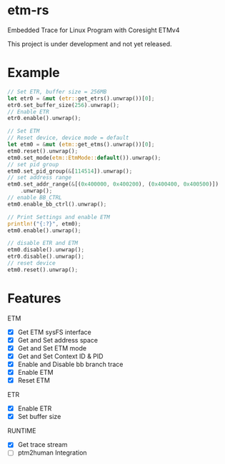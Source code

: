 # etm-rs

Embedded Trace for Linux Program with Coresight ETMv4

This project is under development and not yet released.

# Example

```rust
// Set ETR, buffer size = 256MB
let etr0 = &mut (etr::get_etrs().unwrap())[0];
etr0.set_buffer_size(256).unwrap();
// Enable ETR
etr0.enable().unwrap();

// Set ETM
// Reset device, device mode = default
let etm0 = &mut (etm::get_etms().unwrap())[0];
etm0.reset().unwrap();
etm0.set_mode(etm::EtmMode::default()).unwrap();
// set pid group
etm0.set_pid_group(&[114514]).unwrap();
// set address range
etm0.set_addr_range(&[(0x400000, 0x400200), (0x400400, 0x400500)])
    .unwrap();
// enable BB_CTRL
etm0.enable_bb_ctrl().unwrap();

// Print Settings and enable ETM
println!("{:?}", etm0);
etm0.enable().unwrap();

// disable ETR and ETM
etm0.disable().unwrap();
etr0.disable().unwrap();
// reset device
etm0.reset().unwrap();
```

# Features

ETM
- [x] Get ETM sysFS interface
- [x] Get and Set address space
- [x] Get and Set ETM mode
- [x] Get and Set Context ID & PID
- [x] Enable and Disable bb branch trace
- [x] Enable ETM
- [x] Reset ETM

ETR
- [x] Enable ETR
- [x] Set buffer size

RUNTIME
- [x] Get trace stream
- [ ] ptm2human Integration